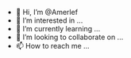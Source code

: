 - 👋 Hi, I’m @Amerlef
- 👀 I’m interested in ...
- 🌱 I’m currently learning ...
- 💞️ I’m looking to collaborate on ...
- 📫 How to reach me ...

<!---
Amerlef/Amerlef is a ✨ special ✨ repository because its `README.md` (this file) appears on your GitHub profile.
You can click the Preview link to take a look at your changes.
--->
